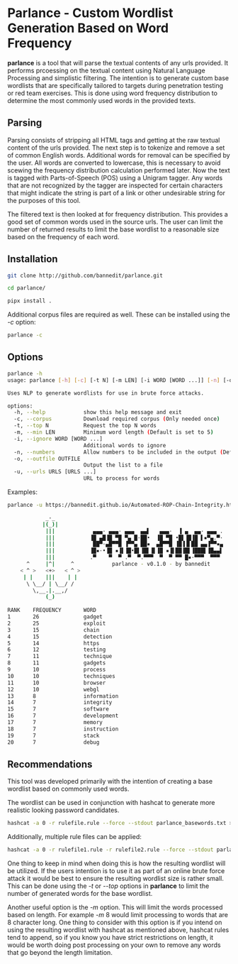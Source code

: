 # Parlance - Custom Wordlist Generation Based on Word Frequency

**parlance** is a tool that will parse the textual contents of any urls provided. It performs prcoessing on the textual content using Natural Language Processing and simplistic filtering. The intention is to generate custom base wordlists that are specifically tailored to targets during penetration testing or red team exercises. This is done using word frequency distribution to determine the most commonly used words in the provided texts.

## Parsing
Parsing consists of stripping all HTML tags and getting at the raw textual content of the urls provided. The next step is to tokenize and remove a set of common English words. Additional words for removal can be specified by the user. All words are converted to lowercase, this is necessary to avoid scewing the frequency distribution calculation performed later. Now the text is tagged with Parts-of-Speech (POS) using a Unigram tagger. Any words that are not recognized by the tagger are inspected for certain characters that might indicate the string is part of a link or other undesirable string for the purposes of this tool.

The filtered text is then looked at for frequency distribution. This provides a good set of common words used in the source urls. The user can limit the number of returned results to limit the base wordlist to a reasonable size based on the frequency of each word.

## Installation

```bash
git clone http://github.com/bannedit/parlance.git
```

```bash
cd parlance/
```

```bash
pipx install .
```
Additional corpus files are required as well. These can be installed using the *-c* option:
```bash
parlance -c


```


## Options

```bash
parlance -h
usage: parlance [-h] [-c] [-t N] [-m LEN] [-i WORD [WORD ...]] [-n] [-o OUTFILE] [-u URLS [URLS ...]]

Uses NLP to generate wordlists for use in brute force attacks.

options:
  -h, --help            show this help message and exit
  -c, --corpus          Download required corpus (Only needed once)
  -t, --top N           Request the top N words
  -m, --min LEN         Minimum word length (Default is set to 5)
  -i, --ignore WORD [WORD ...]
                        Additional words to ignore
  -n, --numbers         Allow numbers to be included in the output (Default is to filter numbers)
  -o, --outfile OUTFILE
                        Output the list to a file
  -u, --urls URLS [URLS ...]
                        URL to process for words
```

Examples:
```bash
parlance -u https://bannedit.github.io/Automated-ROP-Chain-Integrity.html https://bannedit.github.io/Virtual-Machine-Detection-In-The-Browser.html#Virtual-Machine-Detection-In-The-Browser -o test.txt -t 20

            _-_
           |(_)|
            |||            ▄▄▄· ▄▄▄· ▄▄▄  ▄▄▌   ▄▄▄·  ▐ ▄  ▄▄· ▄▄▄ .
            |||           ▐█ ▄█▐█ ▀█ ▀▄ █·██•  ▐█ ▀█ •█▌▐█▐█ ▌▪▀▄.▀·
            |||            ██▀·▄█▀▀█ ▐▀▀▄ ██▪  ▄█▀▀█ ▐█▐▐▌██ ▄▄▐▀▀▪▄
            |||           ▐█▪·•▐█ ▪▐▌▐█•█▌▐█▌▐▌▐█ ▪▐▌██▐█▌▐███▌▐█▄▄▌
            |||           .▀    ▀  ▀ .▀  ▀.▀▀▀  ▀  ▀ ▀▀ █▪·▀▀▀  ▀▀▀ 
      ^     |^|     ^            parlance - v0.1.0 - by bannedit
    < ^ >   <+>   < ^ >
     | |    |||    | |
      \ \__/ | \__/ /
        \,__.|.__,/
            (_)
    
RANK    FREQUENCY       WORD
1       26              gadget
2       25              exploit
3       15              chain
4       15              detection
5       14              https
6       12              testing
7       11              technique
8       11              gadgets
9       10              process
10      10              techniques
11      10              browser
12      10              webgl
13      8               information
14      7               integrity
15      7               software
16      7               development
17      7               memory
18      7               instruction
19      7               stack
20      7               debug
```

## Recommendations
This tool was developed primarily with the intention of creating a base wordlist based on commonly used words. 

The wordlist can be used in conjunction with hashcat to generate more realistic looking password candidates. 

```bash
hashcat -a 0 -r rulefile.rule --force --stdout parlance_basewords.txt > realistic_wordlist.txt
```
Additionally, multiple rule files can be applied:
```bash
hashcat -a 0 -r rulefile1.rule -r rulefile2.rule --force --stdout parlance_basewords.txt > realistic_wordlist.txt
```

One thing to keep in mind when doing this is how the resulting wordlist will be utilized. If the users intention is to use it as part of an online brute force attack it would be best to ensure the resulting wordlist size is rather small. This can be done using the *-t* or *--top* options in **parlance** to limit the number of generated words for the base wordlist.

Another useful option is the *-m* option. This will limit the words processed based on length. For example *-m* 8 would limit processing to words that are 8 character long. One thing to consider with this option is if you intend on using the resulting wordlist with hashcat as mentioned above, hashcat rules tend to append, so if you know you have strict restrictions on length, it would be worth doing post processing on your own to remove any words that go beyond the length limitation.